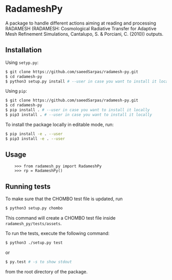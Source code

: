 # RadameshPy

A package to handle different actions aiming at reading and processing
RADAMESH (RADAMESH: Cosmological Radiative Transfer for Adaptive Mesh Refinement
Simulations, Cantalupo, S. & Porciani, C. (2010)) outputs.

## Installation

Using `setyp.py`:

```bash
$ git clone https://github.com/saeedSarpas/radamesh-py.git
$ cd radamesh-py
$ python3 setup.py install # --user in case you want to install it locally
```

Using `pip`:

```bash
$ git clone https://github.com/saeedSarpas/radamesh-py.git
$ cd radamesh-py
$ pip install . # --user in case you want to install it locally
$ pip3 install . # --user in case you want to install it locally
```

To install the package locally in editable mode, run:

```bash
$ pip install -e . --user
$ pip3 install -e . --user
```

## Usage

```
    >>> from radamesh_py import RadameshPy
    >>> rp = RadameshPy()
```

## Running tests

To make sure that the CHOMBO test file is updated, run

```bash
$ python3 setup.py chombo
```

This command will create a CHOMBO test file inside `radamesh_py/tests/assets`.

To run the tests, execute the following command:

```bash
$ python3 ./setup.py test
```

or

```bash
$ py.test # -s to show stdout
```

from the root directory of the package.
